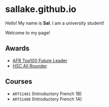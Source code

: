 # sallake.github.io

_Hello_! My name is **Sal**. I am a university student!

Welcome to my page! 

## Awards

- [AFR Top100 Future Leader](https://au.gradconnection.com/top100/future-leaders/2022/#award=coles-it-award)
- [HSC All Rounder](https://educationstandards.nsw.edu.au/wps/portal/nesa/about/events/merit-lists/distinguished-achievers/2019/w)

## Courses

- `ARTS1481` (Introductory French 1B)
- `ARTS1480` (Introductory French 1A)

